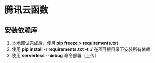 <!-- 
title: CloudFunc
sort: 
--> 
# 腾讯云函数

## 安装依赖库

1. 本地调试完成后，使用 **pip freeze > requirements.txt** 
2. 使用 **pip install -r requirements.txt -t ./** 在项目根目录下安装所有依赖
3. 使用 **serverless --debug** 命令部署（上传）